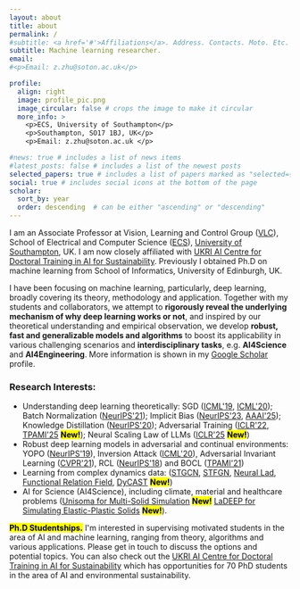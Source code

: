 ```yaml
---
layout: about
title: about
permalink: /
#subtitle: <a href='#'>Affiliations</a>. Address. Contacts. Moto. Etc.
subtitle: Machine learning researcher. 
email:
#<p>Email: z.zhu@soton.ac.uk</p>

profile:
  align: right
  image: profile_pic.png
  image_circular: false # crops the image to make it circular
  more_info: >
    <p>ECS, University of Southampton</p>
    <p>Southampton, SO17 1BJ, UK</p>
    <p>Email: z.zhu@soton.ac.uk </p>

#news: true # includes a list of news items
#latest_posts: false # includes a list of the newest posts
selected_papers: true # includes a list of papers marked as "selected={true}"
social: true # includes social icons at the bottom of the page
scholar:
  sort_by: year
  order: descending  # can be either "ascending" or "descending"
---
```


I am an Associate Professor at Vision, Learning and Control Group ([VLC](https://www.southampton.ac.uk/research/groups/vision-learning-control)), School of Electrical and Computer Science ([ECS](https://www.southampton.ac.uk/about/faculties-schools-departments/school-of-electronics-and-computer-science)), [University of Southampton](https://www.southampton.ac.uk/), UK. I am now closely affiliated with [UKRI AI Centre for Doctoral Training in AI for Sustainability](https://sustai.info/). Previously I obtained Ph.D on machine learning from School of Informatics, University of Edinburgh, UK.

I have been focusing on machine learning, particularly, deep learning, broadly covering its theory, methodology and application. Together with my students and collaborators, we attempt to **rigorously reveal the underlying mechanism of why deep learning works or not**, and inspired by our theoretical understanding and empirical observation, we develop **robust, fast and generalizable models and algorithms** to boost its applicability in various challenging scenarios and **interdisciplinary tasks**, e.g. **AI4Science** and **AI4Engineering**.  More information is shown in my [Google Scholar](https://scholar.google.com/citations?user=a2sHceIAAAAJ) profile. 



### Research Interests:
- Understanding deep learning theoretically: SGD ([ICML'19](http://proceedings.mlr.press/v97/zhu19e/zhu19e.pdf), [ICML'20](https://proceedings.mlr.press/v119/wu20c)); Batch Normalization ([NeurIPS'21](https://proceedings.neurips.cc/paper_files/paper/2021/file/326a8c055c0d04f5b06544665d8bb3ea-Paper.pdf)); Implicit Bias ([NeurIPS'23](https://openreview.net/pdf?id=PjBEUTVzoe), [AAAI'25](https://ojs.aaai.org/index.php/AAAI/article/view/34118)); Knowledge Distillation ([NeurIPS'20](https://proceedings.neurips.cc/paper/2020/file/ef0d3930a7b6c95bd2b32ed45989c61f-Paper.pdf)); Adversarial Training ([ICLR'22](https://openreview.net/pdf?id=l8It-0lE5e7), [TPAMI'25](https://openreview.net/pdf?id=l8It-0lE5e7) **<mark>New!</mark>**); Neural Scaling Law of LLMs ([ICLR'25](https://openreview.net/forum?id=wYxOMEzpkl) **<mark>New!</mark>**)
- Robust deep learning models in adversarial and continual environments: YOPO ([NeurIPS'19](https://proceedings.neurips.cc/paper_files/paper/2019/file/812b4ba287f5ee0bc9d43bbf5bbe87fb-Paper.pdf)),  Inversion Attack ([ICML'20](http://proceedings.mlr.press/v119/chen20w/chen20w.pdf)), Adversarial Invariant Learning ([CVPR'21](https://ieeexplore.ieee.org/document/9577653)), RCL ([NeurIPS'18](https://proceedings.neurips.cc/paper/2018/file/cee631121c2ec9232f3a2f028ad5c89b-Paper.pdf)) and BOCL ([TPAMI'21](https://ieeexplore.ieee.org/document/9477031)) 
- Learning from complex dynamics data: ([STGCN](https://www.ijcai.org/proceedings/2018/0505.pdf), [STFGN](https://ojs.aaai.org/index.php/AAAI/article/download/16542/16349), [Neural Lad](https://openreview.net/pdf?id=bISkJSa5Td), [Functional Relation Field](https://www.sciencedirect.com/science/article/pii/S0004370224000948), [DyCAST](https://openreview.net/forum?id=WjDjem8mWE&referrer=%5BAuthor%20Console%5D(%2Fgroup%3Fid%3DICLR.cc%2F2025%2FConference%2FAuthors%23your-submissions)) **<mark>New!</mark>**)
- AI for Science (AI4Science), including climate, material and healthcare problems ([Unisoma for Multi-Solid Simulation](https://openreview.net/forum?id=wYxOMEzpkl) **<mark>New!</mark>** [LaDEEP for Simulating Elastic-Plastic Solids](https://openreview.net/forum?id=wYxOMEzpkl) **<mark>New!</mark>**).

<!--
**<mark>I am always looking forward to working with well-motivated students and collaborators on various aspects of machine learning, ranging from theory, methodology and applications. Drop me an email if you are interested.</mark>** 
-->

**<mark>Ph.D Studentships.</mark>** I'm interested in supervising motivated students in the area of AI and machine learning, ranging from theory, algorithms and various applications. Please get in touch to discuss the options and potential topics. You can also check out the [UKRI AI Centre for Doctoral Training in AI for Sustainability](https://sustai.info/) which has opportunities for 70 PhD students in the area of AI and environmental sustainability.

<!--Link to your social media connections, too. This theme is set up to use [Font Awesome icons](https://fontawesome.com/) and [Academicons](https://jpswalsh.github.io/academicons/), like the ones below. Add your Facebook, Twitter, LinkedIn, Google Scholar, or just disable all of them. -->
